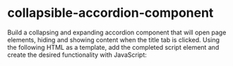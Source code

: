 # collapsible-accordion-component

Build a collapsing and expanding accordion component that will open page
elements, hiding and showing content when the title tab is clicked. Using the
following HTML as a template, add the completed script element and create the
desired functionality with JavaScript: